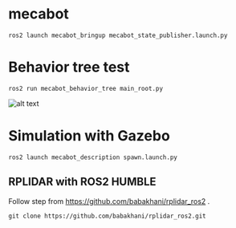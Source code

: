 # mecabot

```
ros2 launch mecabot_bringup mecabot_state_publisher.launch.py
```

# Behavior tree test
```
ros2 run mecabot_behavior_tree main_root.py
```
![alt text](https://github.com/SuaPiamsuk/mecabot/tree/main/media/main_behavior.png)


# Simulation with Gazebo
```
ros2 launch mecabot_description spawn.launch.py
```

## RPLIDAR with ROS2 HUMBLE
Follow step from https://github.com/babakhani/rplidar_ros2 .

```
git clone https://github.com/babakhani/rplidar_ros2.git
```
